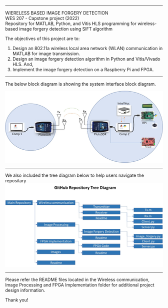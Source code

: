 ****************************************************************************************************************************************************************
WIERELESS BASED IMAGE FORGERY DETECTION                                                                                                                              
WES 207 - Capstone project (2022)                                                                                                                                        
Repository for MATLAB, Python, and Vitis HLS programming for wireless-based image forgery detection using SIFT algorithm

The objectives of this project are to: 
1. Design an 802.11a wireless local area network (WLAN) communication in MATLAB for image transmission. 
2. Design an image forgery detection algorithm in Python and Vitis/Vivado HLS. And,
3. Implement the image forgery detection on a Raspberry Pi and FPGA. 

****************************************************************************************************************************************************************
The below block diagram is showing the system interface block diagram. 


![alt text](/Images/Block_diagram.jpg)

****************************************************************************************************************************************************************
We also included the tree diagram below to help users navigate the repositary
![alt text](/Images/Tree_diagram.jpg)

**********************
Please refer the README files located in the Wireless communication, Image Processing and FPGA Implementation folder for additional project design information.


Thank you!
